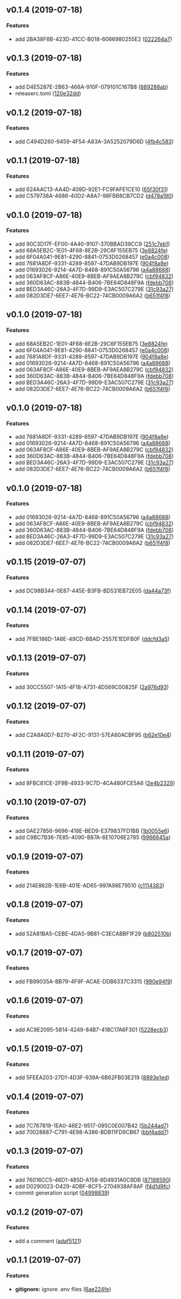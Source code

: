 <a name="v0.1.4"></a>
## v0.1.4 (2019-07-18)


#### Features

*   add 2BA38F6B-423D-41CC-B018-6066980255E2 ([022264a7](022264a7))



<a name="v0.1.3"></a>
## v0.1.3 (2019-07-18)


#### Features

*   add D4E5287E-2B63-466A-910F-079101C167B8 ([889288ab](889288ab))
*   releaserc.toml ([120e32dd](120e32dd))



<a name="v0.1.2"></a>
## v0.1.2 (2019-07-18)


#### Features

*   add C494D260-9459-4F54-A83A-3A5252079D6D ([4fb4c583](4fb4c583))



<a name="v0.1.1"></a>
## v0.1.1 (2019-07-18)


#### Features

*   add 624AAC13-AA4D-409D-92E1-FC9FAFE1CE10 ([65f30f31](65f30f31))
*   add C579738A-4686-40D2-A8A7-98FBB8CB7CD2 ([d478a190](d478a190))



<a name="v0.1.0"></a>
## v0.1.0 (2019-07-18)


#### Features

*   add 90C3D17F-EF00-4A40-9107-370BBAD39CC9 ([251c7eb1](251c7eb1))
*   add 68A5EB2C-1E01-4F68-8E2B-29C6F155EB75 ([3e8824fe](3e8824fe))
*   add 6F04A041-9E81-4290-8841-0753D0268457 ([e0a4c008](e0a4c008))
*   add 7681A8DF-9331-4289-8597-47DAB9DB197E ([904f8a8e](904f8a8e))
*   add 01693026-9214-4A7D-8468-891C50A56796 ([a4a88688](a4a88688))
*   add 063AF8CF-A86E-40E9-8BEB-AF9AEA8B279C ([cbf94832](cbf94832))
*   add 360D63AC-883B-4844-B406-7BE64D848F9A ([fdebb708](fdebb708))
*   add BED3A46C-26A3-4F7D-99D9-E3AC507C279E ([31c93a27](31c93a27))
*   add 082D3DE7-6EE7-4E76-BC22-74CB0009A6A2 ([b651f4f8](b651f4f8))



<a name="v0.1.0"></a>
## v0.1.0 (2019-07-18)


#### Features

*   add 68A5EB2C-1E01-4F68-8E2B-29C6F155EB75 ([3e8824fe](3e8824fe))
*   add 6F04A041-9E81-4290-8841-0753D0268457 ([e0a4c008](e0a4c008))
*   add 7681A8DF-9331-4289-8597-47DAB9DB197E ([904f8a8e](904f8a8e))
*   add 01693026-9214-4A7D-8468-891C50A56796 ([a4a88688](a4a88688))
*   add 063AF8CF-A86E-40E9-8BEB-AF9AEA8B279C ([cbf94832](cbf94832))
*   add 360D63AC-883B-4844-B406-7BE64D848F9A ([fdebb708](fdebb708))
*   add BED3A46C-26A3-4F7D-99D9-E3AC507C279E ([31c93a27](31c93a27))
*   add 082D3DE7-6EE7-4E76-BC22-74CB0009A6A2 ([b651f4f8](b651f4f8))



<a name="v0.1.0"></a>
## v0.1.0 (2019-07-18)


#### Features

*   add 7681A8DF-9331-4289-8597-47DAB9DB197E ([904f8a8e](904f8a8e))
*   add 01693026-9214-4A7D-8468-891C50A56796 ([a4a88688](a4a88688))
*   add 063AF8CF-A86E-40E9-8BEB-AF9AEA8B279C ([cbf94832](cbf94832))
*   add 360D63AC-883B-4844-B406-7BE64D848F9A ([fdebb708](fdebb708))
*   add BED3A46C-26A3-4F7D-99D9-E3AC507C279E ([31c93a27](31c93a27))
*   add 082D3DE7-6EE7-4E76-BC22-74CB0009A6A2 ([b651f4f8](b651f4f8))



<a name="v0.1.0"></a>
## v0.1.0 (2019-07-18)


#### Features

*   add 01693026-9214-4A7D-8468-891C50A56796 ([a4a88688](a4a88688))
*   add 063AF8CF-A86E-40E9-8BEB-AF9AEA8B279C ([cbf94832](cbf94832))
*   add 360D63AC-883B-4844-B406-7BE64D848F9A ([fdebb708](fdebb708))
*   add BED3A46C-26A3-4F7D-99D9-E3AC507C279E ([31c93a27](31c93a27))
*   add 082D3DE7-6EE7-4E76-BC22-74CB0009A6A2 ([b651f4f8](b651f4f8))



<a name="v0.1.15"></a>
## v0.1.15 (2019-07-07)


#### Features

*   add DC98B344-0E87-445E-B3FB-BD531EB72E05 ([da44a73f](da44a73f))



<a name="v0.1.14"></a>
## v0.1.14 (2019-07-07)


#### Features

*   add 7FBE186D-1A6E-49CD-BBAD-2557E1EDFB0F ([ddcfd3a5](ddcfd3a5))



<a name="v0.1.13"></a>
## v0.1.13 (2019-07-07)


#### Features

*   add 30CC5507-1A15-4F18-A731-4D569C00825F ([2a976d93](2a976d93))



<a name="v0.1.12"></a>
## v0.1.12 (2019-07-07)


#### Features

*   add C2A8A0D7-B270-4F2C-9131-57EA60ACBF95 ([b62e10e4](b62e10e4))



<a name="v0.1.11"></a>
## v0.1.11 (2019-07-07)


#### Features

*   add 8FBC81CE-2F9B-4933-9C7D-4CA480FCE5A6 ([2e4b2329](2e4b2329))



<a name="v0.1.10"></a>
## v0.1.10 (2019-07-07)


#### Features

*   add 0AE27856-9696-418E-BED9-E379837FD1BB ([1b0055e6](1b0055e6))
*   add C9BC7B36-7E85-4090-B87A-6E10706E2785 ([9966645a](9966645a))



<a name="v0.1.9"></a>
## v0.1.9 (2019-07-07)


#### Features

*   add 214E862B-1E6B-401E-AD65-997A98E79510 ([c1114383](c1114383))



<a name="v0.1.8"></a>
## v0.1.8 (2019-07-07)


#### Features

*   add 52A81BA5-CEBE-4DA5-9B81-C3ECABBF1F29 ([b802510b](b802510b))



<a name="v0.1.7"></a>
## v0.1.7 (2019-07-07)


#### Features

*   add FB99035A-BB79-4F9F-ACAE-DDB6337C3315 ([990e94f9](990e94f9))



<a name="v0.1.6"></a>
## v0.1.6 (2019-07-07)


#### Features

*   add AC9E2095-5814-4249-84B7-418C17A6F301 ([5228ecb3](5228ecb3))



<a name="v0.1.5"></a>
## v0.1.5 (2019-07-07)


#### Features

*   add 5FEEA203-27D1-4D3F-939A-6B62FB03E219 ([8893e1ed](8893e1ed))



<a name="v0.1.4"></a>
## v0.1.4 (2019-07-07)


#### Features

*   add 7C767819-1EA0-46E2-9517-095C0E007B42 ([5b244ad7](5b244ad7))
*   add 70028887-C791-4E98-A386-BDB11FD9CB67 ([bbf4add7](bbf4add7))



<a name="v0.1.3"></a>
## v0.1.3 (2019-07-07)


#### Features

*   add 76016CC5-46D1-485D-A158-8D4931A0C9DB ([87188590](87188590))
*   add D0290023-D429-4DBF-8CF5-2704938AF8AF ([f4d1d9fc](f4d1d9fc))
*   commit generation script ([04998839](04998839))



<a name="v0.1.2"></a>
## v0.1.2 (2019-07-07)


#### Features

*   add a comment ([adaf5121](adaf5121))



<a name="v0.1.1"></a>
## v0.1.1 (2019-07-07)


#### Features

* **gitignore:**  ignore .env files ([6ae224fe](6ae224fe))



